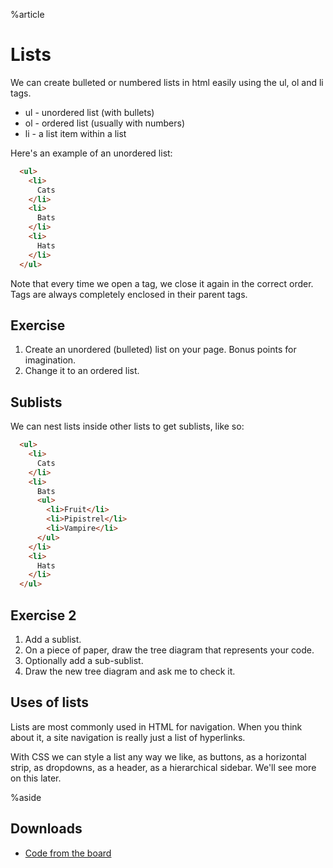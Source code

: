%article



# Lists

We can create bulleted or numbered lists in html easily using the ul, ol and li tags.

* ul - unordered list (with bullets)
* ol - ordered list (usually with numbers)
* li - a list item within a list

Here's an example of an unordered list:

```html
  <ul>
    <li>
      Cats
    </li>
    <li>
      Bats
    </li>
    <li>
      Hats
    </li>
  </ul>
```





Note that every time we open a tag, we close it again in the correct order. Tags are always completely enclosed in their parent tags.

## Exercise

1. Create an unordered (bulleted) list on your page. Bonus points for imagination.
2. Change it to an ordered list.

## Sublists

We can nest lists inside other lists to get sublists, like so:


```html
  <ul>
    <li>
      Cats
    </li>
    <li>
      Bats
      <ul>
        <li>Fruit</li>
        <li>Pipistrel</li>
        <li>Vampire</li>
      </ul>
    </li>
    <li>
      Hats
    </li>
  </ul>
```





## Exercise 2

1. Add a sublist.
2. On a piece of paper, draw the tree diagram that represents your code.
3. Optionally add a sub-sublist.
4. Draw the new tree diagram and ask me to check it.

## Uses of lists

Lists are most commonly used in HTML for navigation. When you think about it, a site navigation is really just a list of hyperlinks.

With CSS we can style a list any way we like, as buttons, as a horizontal strip, as dropdowns, as a header, as a hierarchical sidebar. We'll see more on this later.


%aside

## Downloads

* [Code from the board](https://www.dropbox.com/sh/5w9rmfnxyvnwpz4/AACie1GJPtu0WIF-ihUC2Gima?dl=1)


